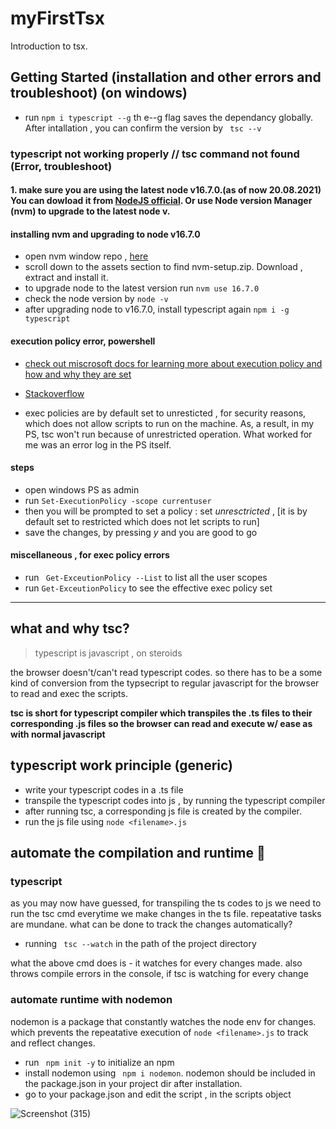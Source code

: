 
# myFirstTsx

Introduction to tsx.

## Getting Started (installation and other errors and troubleshoot) (on windows)

- run `npm i typescript --g` th e--g flag saves the dependancy globally. After intallation , you can confirm the version by ` tsc --v`

### typescript not working properly // tsc command not found (Error, troubleshoot)

#### 1. make sure you are using the latest node v16.7.0.(as of now 20.08.2021) You can dowload it from [NodeJS official](https://nodejs.org/en/). Or use Node version Manager (nvm) to upgrade to the latest node v.

#### installing nvm and upgrading to node v16.7.0

- open nvm window repo , [here](https://github.com/coreybutler/nvm-windows/releases)
- scroll down to the assets section to find nvm-setup.zip. Download , extract and install it.
- to upgrade node to the latest version run `nvm use 16.7.0`
- check the node version by `node -v`
- after upgrading node to v16.7.0, install typescript again `npm i -g typescript`

#### execution policy error, powershell

- [check out miscrosoft docs for learning more about execution policy and how and why they are set](https://docs.microsoft.com/en-us/powershell/module/microsoft.powershell.security/get-executionpolicy?view=powershell-7.1)

- [Stackoverflow](https://stackoverflow.com/questions/58796490/tsc-ps1-cannot-be-loaded-because-running-scripts-is-disabled-on-this-system)

- exec policies are by default set to unresticted , for security reasons, which does not allow scripts to run on the machine. As, a result, in my PS, tsc won't run because of unrestricted operation. What worked for me was an error log in the PS itself.

#### steps

- open windows PS as admin
- run `Set-ExecutionPolicy -scope currentuser `
- then you will be prompted to set a policy : set _unresctricted_ , [it is by default set to restricted which does not let scripts to run]
- save the changes, by pressing _y_ and you are good to go

#### miscellaneous , for exec policy errors

- run ` Get-ExceutionPolicy --List` to list all the user scopes
- run `Get-ExceutionPolicy` to see the effective exec policy set

---

## what and why tsc?

> typescript is javascript , on steroids

the browser doesn't/can't read typescript codes. so there has to be a some kind of conversion from the typsecript to regular javascript for the browser to read and exec the scripts.

**tsc is short for typescript compiler which transpiles the .ts files to their corresponding .js files so the browser can read and execute w/ ease as with normal javascript**

## typescript work principle (generic)

- write your typescript codes in a .ts file
- transpile the typescript codes into js , by running the typescript compiler
- after running tsc, a corresponding js file is created by the compiler.
- run the js file using `node <filename>.js`

## automate the compilation and runtime 🚀

### typescript

as you may now have guessed, for transpiling the ts codes to js we need to run the tsc cmd everytime we make changes in the ts file. repeatative tasks are mundane. what can be done to track the changes automatically?

- running ` tsc --watch` in the path of the project directory

what the above cmd does is - it watches for every changes made. also throws compile errors in the console, if tsc is watching for every change

### automate runtime with nodemon

nodemon is a package that constantly watches the node env for changes. which prevents the repeatative execution of `node <filename>.js` to track and reflect changes.

- run ` npm init -y` to initialize an npm
- install nodemon using ` npm i nodemon`. nodemon should be included in the package.json in your project dir after installation.
- go to your package.json and edit the script , in the scripts object

![Screenshot (315)](https://user-images.githubusercontent.com/74761990/130408488-e5d37b11-1af3-491d-a318-c36bc07ea441.png)
